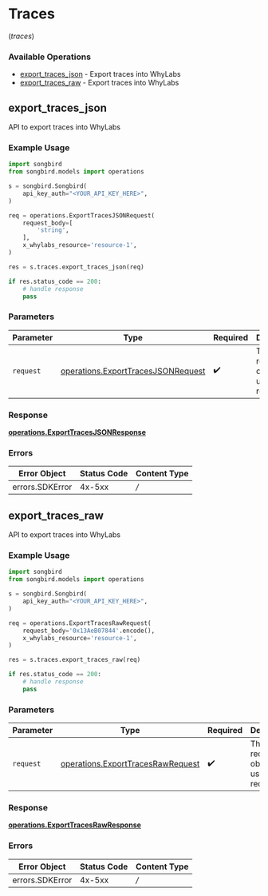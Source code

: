 # Traces
(*traces*)

### Available Operations

* [export_traces_json](#export_traces_json) - Export traces into WhyLabs
* [export_traces_raw](#export_traces_raw) - Export traces into WhyLabs

## export_traces_json

API to export traces into WhyLabs

### Example Usage

```python
import songbird
from songbird.models import operations

s = songbird.Songbird(
    api_key_auth="<YOUR_API_KEY_HERE>",
)

req = operations.ExportTracesJSONRequest(
    request_body=[
        'string',
    ],
    x_whylabs_resource='resource-1',
)

res = s.traces.export_traces_json(req)

if res.status_code == 200:
    # handle response
    pass
```

### Parameters

| Parameter                                                                                | Type                                                                                     | Required                                                                                 | Description                                                                              |
| ---------------------------------------------------------------------------------------- | ---------------------------------------------------------------------------------------- | ---------------------------------------------------------------------------------------- | ---------------------------------------------------------------------------------------- |
| `request`                                                                                | [operations.ExportTracesJSONRequest](../../models/operations/exporttracesjsonrequest.md) | :heavy_check_mark:                                                                       | The request object to use for the request.                                               |


### Response

**[operations.ExportTracesJSONResponse](../../models/operations/exporttracesjsonresponse.md)**
### Errors

| Error Object    | Status Code     | Content Type    |
| --------------- | --------------- | --------------- |
| errors.SDKError | 4x-5xx          | */*             |

## export_traces_raw

API to export traces into WhyLabs

### Example Usage

```python
import songbird
from songbird.models import operations

s = songbird.Songbird(
    api_key_auth="<YOUR_API_KEY_HERE>",
)

req = operations.ExportTracesRawRequest(
    request_body='0x13AeB07844'.encode(),
    x_whylabs_resource='resource-1',
)

res = s.traces.export_traces_raw(req)

if res.status_code == 200:
    # handle response
    pass
```

### Parameters

| Parameter                                                                              | Type                                                                                   | Required                                                                               | Description                                                                            |
| -------------------------------------------------------------------------------------- | -------------------------------------------------------------------------------------- | -------------------------------------------------------------------------------------- | -------------------------------------------------------------------------------------- |
| `request`                                                                              | [operations.ExportTracesRawRequest](../../models/operations/exporttracesrawrequest.md) | :heavy_check_mark:                                                                     | The request object to use for the request.                                             |


### Response

**[operations.ExportTracesRawResponse](../../models/operations/exporttracesrawresponse.md)**
### Errors

| Error Object    | Status Code     | Content Type    |
| --------------- | --------------- | --------------- |
| errors.SDKError | 4x-5xx          | */*             |
